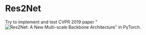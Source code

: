 # Res2Net
Try to implement and test CVPR 2019 paper "![Res2Net: A New Multi-scale Backbone Architecture](https://arxiv.org/abs/1904.01169v1)" in PyTorch.